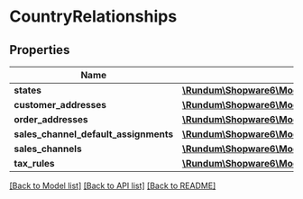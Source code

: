 # CountryRelationships

## Properties
Name | Type | Description | Notes
------------ | ------------- | ------------- | -------------
**states** | [**\Rundum\Shopware6\Model\CountryRelationshipsStates**](CountryRelationshipsStates.md) |  | [optional] 
**customer_addresses** | [**\Rundum\Shopware6\Model\CountryRelationshipsCustomerAddresses**](CountryRelationshipsCustomerAddresses.md) |  | [optional] 
**order_addresses** | [**\Rundum\Shopware6\Model\CountryRelationshipsOrderAddresses**](CountryRelationshipsOrderAddresses.md) |  | [optional] 
**sales_channel_default_assignments** | [**\Rundum\Shopware6\Model\CountryRelationshipsSalesChannelDefaultAssignments**](CountryRelationshipsSalesChannelDefaultAssignments.md) |  | [optional] 
**sales_channels** | [**\Rundum\Shopware6\Model\CountryRelationshipsSalesChannels**](CountryRelationshipsSalesChannels.md) |  | [optional] 
**tax_rules** | [**\Rundum\Shopware6\Model\CountryRelationshipsTaxRules**](CountryRelationshipsTaxRules.md) |  | [optional] 

[[Back to Model list]](../../README.md#documentation-for-models) [[Back to API list]](../../README.md#documentation-for-api-endpoints) [[Back to README]](../../README.md)

